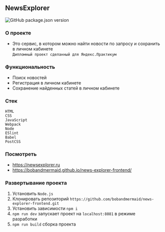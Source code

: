 ## NewsExplorer
![GitHub package.json version](https://img.shields.io/github/package-json/v/bobandmermaid/news-explorer-frontend?style=flat-square)

### О проекте
+ Это сервис, в котором можно найти новости по запросу и сохранить в личном кабинете      
`Дипломный проект сделанный для Яндекс.Практикум`

### Функциональность
- Поиск новостей
- Регистрация в личном кабинете
- Сохранение найденных статей в личном кабинете

### Стек  
`HTML`      
`CSS`    
`JavaScript`   
`Webpack`          
`Node`   
`ESlint`    
`Babel`    
`PostCSS`   

### Посмотреть
+ https://newsexplorer.ru
+ https://bobandmermaid.github.io/news-explorer-frontend/

### Развертывание проекта
1. Установить `Node.js`
2. Клонировать репозиторий `https://github.com/bobandmermaid/news-explorer-frontend.git`
3. Установить зависимости `npm i`
4. `npm run dev` запускает проект на `localhost:8081` в режиме разработки    
5. `npm run build` сборка проекта
